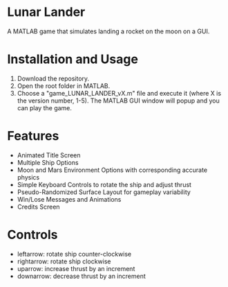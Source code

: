 # Lunar Lander

A MATLAB game that simulates landing a rocket on the moon on a GUI.

# Installation and Usage

1. Download the repository.
2. Open the root folder in MATLAB.
3. Choose a "game_LUNAR_LANDER_vX.m" file and execute it (where X is the version number, 1-5). The MATLAB GUI window will popup and you can play the game.

# Features

- Animated Title Screen
- Multiple Ship Options
- Moon and Mars Environment Options with corresponding accurate physics
- Simple Keyboard Controls to rotate the ship and adjust thrust
- Pseudo-Randomized Surface Layout for gameplay variability
- Win/Lose Messages and Animations
- Credits Screen

# Controls

- leftarrow: rotate ship counter-clockwise
- rightarrow: rotate ship clockwise
- uparrow: increase thrust by an increment
- downarrow: decrease thrust by an increment